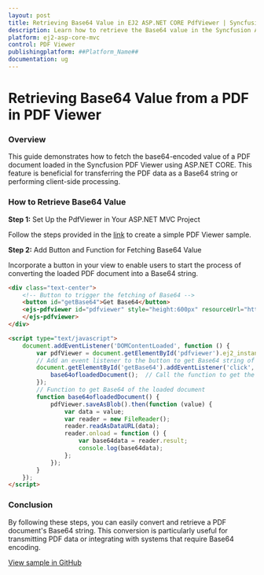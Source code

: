 ```yaml
---
layout: post  
title: Retrieving Base64 Value in EJ2 ASP.NET CORE PdfViewer | Syncfusion  
description: Learn how to retrieve the Base64 value in the Syncfusion ASP.NET CORE PDF Viewer component of Syncfusion Essential JS 2 and more.
platform: ej2-asp-core-mvc
control: PDF Viewer
publishingplatform: ##Platform_Name##
documentation: ug  
---
```


# Retrieving Base64 Value from a PDF in PDF Viewer
### Overview

This guide demonstrates how to fetch the base64-encoded value of a PDF document loaded in the Syncfusion PDF Viewer using ASP.NET CORE. This feature is beneficial for transferring the PDF data as a Base64 string or performing client-side processing.

### How to Retrieve Base64 Value

**Step 1:** Set Up the PdfViewer in Your ASP.NET MVC Project

 Follow the steps provided in the [link](https://ej2.syncfusion.com/aspnetcore/documentation/pdfviewer/getting-started) to create a simple PDF Viewer sample.

**Step 2:** Add Button and Function for Fetching Base64 Value

Incorporate a button in your view to enable users to start the process of converting the loaded PDF document into a Base64 string.

```html
<div class="text-center">
    <!-- Button to trigger the fetching of Base64 -->
    <button id="getBase64">Get Base64</button>
    <ejs-pdfviewer id="pdfviewer" style="height:600px" resourceUrl="https://cdn.syncfusion.com/ej2/27.2.2/dist/ej2-pdfviewer-lib" documentPath="https://cdn.syncfusion.com/content/pdf/pdf-succinctly.pdf">
    </ejs-pdfviewer>
</div>

<script type="text/javascript">
    document.addEventListener('DOMContentLoaded', function () {
        var pdfViewer = document.getElementById('pdfviewer').ej2_instances[0];
        // Add an event listener to the button to get Base64 string of the loaded document
        document.getElementById('getBase64').addEventListener('click', function () {
            base64ofloadedDocument();  // Call the function to get the Base64 string
        });
        // Function to get Base64 of the loaded document
        function base64ofloadedDocument() {
            pdfViewer.saveAsBlob().then(function (value) {
                var data = value;
                var reader = new FileReader();
                reader.readAsDataURL(data);
                reader.onload = function () {
                    var base64data = reader.result;
                    console.log(base64data);
                };
            });
        }
    });
</script>

```
### Conclusion

By following these steps, you can easily convert and retrieve a PDF document's Base64 string. This conversion is particularly useful for transmitting PDF data or integrating with systems that require Base64 encoding.

[View sample in GitHub](https://github.com/SyncfusionExamples/asp-core-pdf-viewer-examples/tree/master/How%20to)